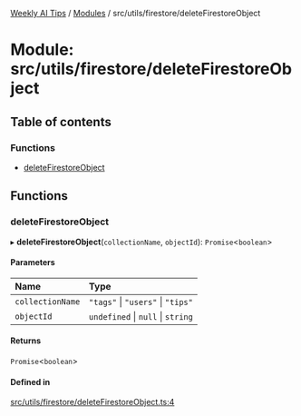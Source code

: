 [Weekly AI Tips](../README.md) / [Modules](../modules.md) / src/utils/firestore/deleteFirestoreObject

# Module: src/utils/firestore/deleteFirestoreObject

## Table of contents

### Functions

- [deleteFirestoreObject](src_utils_firestore_deleteFirestoreObject.md#deletefirestoreobject)

## Functions

### deleteFirestoreObject

▸ **deleteFirestoreObject**(`collectionName`, `objectId`): `Promise`\<`boolean`\>

#### Parameters

| Name | Type |
| :------ | :------ |
| `collectionName` | ``"tags"`` \| ``"users"`` \| ``"tips"`` |
| `objectId` | `undefined` \| ``null`` \| `string` |

#### Returns

`Promise`\<`boolean`\>

#### Defined in

[src/utils/firestore/deleteFirestoreObject.ts:4](https://github.com/alexsoyes/weekly-ai-tips/blob/a5c5a395ae8c55cfba018def4dd85212d123191c/src/utils/firestore/deleteFirestoreObject.ts#L4)
